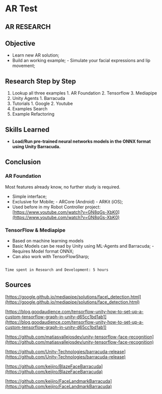 # AR Test

## AR RESEARCH

## Objective

- Learn new AR solution;
- Build an working example;
        - Simulate your facial expressions and lip movement;

## Research Step by Step

1. Lookup all three examples
        1. AR Foundation
        2. Tensorflow
        3. Mediapipe
2. Unity Agents
        1. Barracuda
3. Tutorials
        1. Google
        2. Youtube
4. Examples Search
5. Example Refactoring

## Skills Learned

- **Load/Run pre-trained neural networks models in the ONNX format using Unity Barracuda.**

## Conclusion

### AR Foundation

Most features already know, no further study is required.

- Simple interface;
- Exclusive for Mobile;
        - ARCore (Android)
        - ARKit (iOS);
- Used before in my Robot Controller project: [https://www.youtube.com/watch?v=GN8qGs-XbK0](https://www.youtube.com/watch?v=GN8qGs-XbK0)

### TensorFlow & Mediapipe

- Based on machine learning models
- Basic Models can be read by Unity using ML-Agents and Barracuda;
        - Requires Model format ONNX;
- Can also work with TensorFlowSharp;

```

Time spent in Research and Development: 5 hours

```

## **Sources**

[https://google.github.io/mediapipe/solutions/face\_detection.html](https://google.github.io/mediapipe/solutions/face_detection.html)

[https://blog.goodaudience.com/tensorflow-unity-how-to-set-up-a-custom-tensorflow-graph-in-unity-d65cc1bd1ab1](https://blog.goodaudience.com/tensorflow-unity-how-to-set-up-a-custom-tensorflow-graph-in-unity-d65cc1bd1ab1)

[https://github.com/matiasvallejosdev/unity-tensorflow-face-recognition](https://github.com/matiasvallejosdev/unity-tensorflow-face-recognition)

[https://github.com/Unity-Technologies/barracuda-release](https://github.com/Unity-Technologies/barracuda-release)

[https://github.com/keijiro/BlazeFaceBarracuda](https://github.com/keijiro/BlazeFaceBarracuda)

[https://github.com/keijiro/FaceLandmarkBarracuda](https://github.com/keijiro/FaceLandmarkBarracuda)
